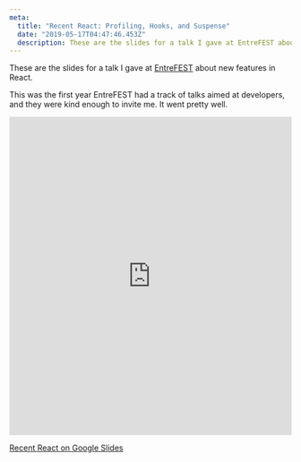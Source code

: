 ```yaml
---
meta:
  title: "Recent React: Profiling, Hooks, and Suspense"
  date: "2019-05-17T04:47:46.453Z"
  description: These are the slides for a talk I gave at EntreFEST about new features in React.
---
```


These are the slides for a talk I gave at [EntreFEST](https://www.entrefest.com/) about new features in React.

This was the first year EntreFEST had a track of talks aimed at developers, and they were kind enough to invite me.
It went pretty well.

<iframe src="https://docs.google.com/presentation/d/e/2PACX-1vToe8-GMujWqgM2318w2UvAzU80cShhRkPFSYGH123f5bY1wfKbShzzW-X_2gBv7nwRouTL-B5vVgPB/embed?start=false&loop=false&delayms=3000" frameborder="0" width="100%" height="569" allowfullscreen="true" mozallowfullscreen="true" webkitallowfullscreen="true"></iframe>

[Recent React on Google Slides](https://nlsmith.com/recent-react-2)

